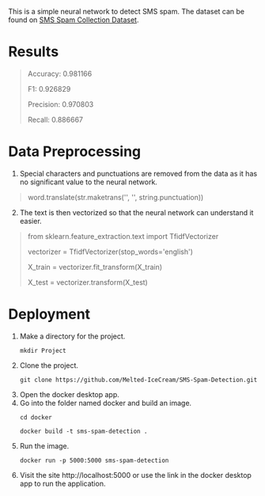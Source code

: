 This is a simple neural network to detect SMS spam. The dataset can be found on [SMS Spam Collection Dataset](https://www.kaggle.com/datasets/uciml/sms-spam-collection-dataset).

# Results
> Accuracy: 0.981166
>
> F1: 0.926829
>
> Precision: 0.970803
>
> Recall: 0.886667

# Data Preprocessing
1. Special characters and punctuations are removed from the data as it has no significant value to the neural network.
> word.translate(str.maketrans('', '', string.punctuation))
2. The text is then vectorized so that the neural network can understand it easier.
> from sklearn.feature_extraction.text import TfidfVectorizer
>
> vectorizer = TfidfVectorizer(stop_words='english')
> 
> X_train = vectorizer.fit_transform(X_train)
> 
> X_test = vectorizer.transform(X_test)

# Deployment
1. Make a directory for the project.
   ```
   mkdir Project
   ```
2. Clone the project.
   ```
   git clone https://github.com/Melted-IceCream/SMS-Spam-Detection.git
   ```
3. Open the docker desktop app.
4. Go into the folder named docker and build an image.
   ```
   cd docker
   ```
   ```
   docker build -t sms-spam-detection .
   ```
5. Run the image.
   ```
   docker run -p 5000:5000 sms-spam-detection
   ```
6. Visit the site http://localhost:5000 or use the link in the docker desktop app to run the application.
